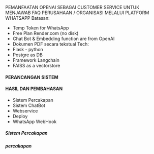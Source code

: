 PEMANFAATAN OPENAI SEBAGAI CUSTOMER SERVICE UNTUK MENJAWAB FAQ PERUSAHAAN / ORGANISASI MELALUI PLATFORM WHATSAPP
Batasan:
- Temp Token for WhatsApp
- Free Plan Render.com (no disk)
- Chat Bot & Embedding function are from OpenAI
- Dokumen PDF secara tekstual
Tech:
- Flask - python
- Postgre as DB
- Framework Langchain 
- FAISS as a vectorstore
#### PERANCANGAN SISTEM

#### HASIL DAN PEMBAHASAN
- Sistem Percakapan
- Sistem ChatBot
- Webservice
- Deploy
- WhatsApp WebHook

##### Sistem Percakapan 


##### percakapan
